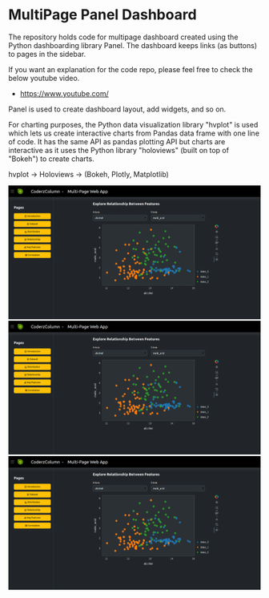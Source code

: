 # MultiPage Panel Dashboard

The repository holds code for multipage dashboard created using the Python dashboarding library Panel. The dashboard keeps links (as buttons) to pages in the sidebar.

If you want an explanation for the code repo, please feel free to check the below youtube video.

* https://www.youtube.com/

Panel is used to create dashboard layout, add widgets, and so on. 

For charting purposes, the Python data visualization library "hvplot" is used which lets us create interactive charts from Pandas data frame with one line of code.
It has the same API as pandas plotting API but charts are interactive as it uses the Python library "holoviews" (built on top of "Bokeh") to create charts.

hvplot -> Holoviews -> (Bokeh, Plotly, Matplotlib)

![alt text](https://github.com/sunny2309/multipage_panel_dashboard/blob/main/Multi-Page-Web-App.png?raw=true)
![alt text](https://github.com/sunny2309/multipage_panel_dashboard/blob/main/Multi-Page-Web-App.png)
<img src="Multi-Page-Web-App.png" alt="Dashboard" width=700/>
